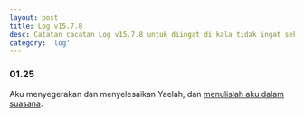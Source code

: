 ```yaml
---
layout: post
title: Log v15.7.8
desc: Catatan cacatan Log v15.7.8 untuk diingat di kala tidak ingat sekaligus sengaja tidak ingat agar kembali mengingat.
category: 'log'
---
```


### 01.25

Aku menyegerakan dan menyelesaikan Yaelah, dan [menulislah aku dalam suasana](/null/aku-tidak-gaul.html).

